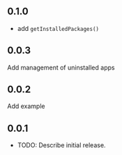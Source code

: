 ## 0.1.0

- add `getInstalledPackages()`

## 0.0.3

Add management of uninstalled apps

## 0.0.2

Add example

## 0.0.1

- TODO: Describe initial release.
